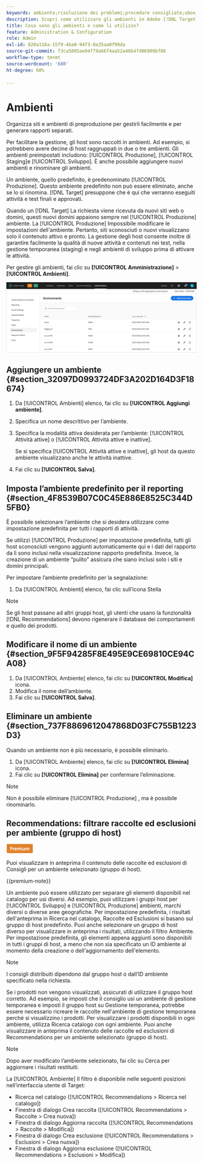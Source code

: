 ```yaml
---
keywords: ambiente;risoluzione dei problemi;procedure consigliate;ubox;reindirizzamenti;reindirizzamento;whitelist;blacklist;inserii nell'elenco Bloccati;inserire nell'elenco Consentiti
description: Scopri come utilizzare gli ambienti in Adobe [!DNL Target] per organizzare i siti e gli ambienti di preproduzione in modo da semplificare la gestione e la generazione di rapporti separati.
title: Cosa sono gli ambienti e come li utilizzo?
feature: Administration & Configuration
role: Admin
exl-id: 820a116a-15f9-4ba0-94f3-8e35aa0f90da
source-git-commit: f3ca5805ae94f79a66f4aa52a46b4fd06909bf86
workflow-type: tm+mt
source-wordcount: '680'
ht-degree: 60%

---
```


# Ambienti

Organizza siti e ambienti di preproduzione per gestirli facilmente e per generare rapporti separati.

Per facilitare la gestione, gli host sono raccolti in ambienti. Ad esempio, si potrebbero avere decine di host raggruppati in due o tre ambienti. Gli ambienti preimpostati includono: [!UICONTROL Produzione], [!UICONTROL Staging]e [!UICONTROL Sviluppo]. È anche possibile aggiungere nuovi ambienti e rinominare gli ambienti.

Un ambiente, quello predefinito, è predenominato [!UICONTROL Produzione]. Questo ambiente predefinito non può essere eliminato, anche se lo si rinomina. [!DNL Target] presuppone che è qui che verranno eseguiti attività e test finali e approvati.

Quando un [!DNL Target] La richiesta viene ricevuta da nuovi siti web o domini, questi nuovi domini appaiono sempre nel [!UICONTROL Produzione] ambiente. La [!UICONTROL Produzione] Impossibile modificare le impostazioni dell&#39;ambiente. Pertanto, siti sconosciuti o nuovi visualizzano solo il contenuto attivo e pronto. La gestione degli host consente inoltre di garantire facilmente la qualità di nuove attività e contenuti nei test, nella gestione temporanea (staging) e negli ambienti di sviluppo prima di attivare le attività.

Per gestire gli ambienti, fai clic su **[!UICONTROL Amministrazione]** > **[!UICONTROL Ambienti]**.

![Elenco ambienti](/help/administrating-target/assets/environments.png)

## Aggiungere un ambiente {#section_32097D0993724DF3A202D164D3F18674}

1. Da [!UICONTROL Ambienti] elenco, fai clic su **[!UICONTROL Aggiungi ambiente]**.
1. Specifica un nome descrittivo per l’ambiente.
1. Specifica la modalità attiva desiderata per l’ambiente: [!UICONTROL Attività attive] o [!UICONTROL Attività attive e inattive].

   Se si specifica [!UICONTROL Attività attive e inattive], gli host da questo ambiente visualizzano anche le attività inattive.

1. Fai clic su **[!UICONTROL Salva]**.

## Imposta l’ambiente predefinito per il reporting {#section_4F8539B07C0C45E886E8525C344D5FB0}

È possibile selezionare l’ambiente che si desidera utilizzare come impostazione predefinita per tutti i rapporti di attività.

Se utilizzi [!UICONTROL Produzione] per impostazione predefinita, tutti gli host sconosciuti vengono aggiunti automaticamente qui e i dati del rapporto da lì sono inclusi nella visualizzazione rapporto predefinita. Invece, la creazione di un ambiente “pulito” assicura che siano inclusi solo i siti e domini principali.

Per impostare l’ambiente predefinito per la segnalazione:

1. Da [!UICONTROL Ambienti] elenco, fai clic sull’icona Stella

>[!NOTE]
>
>Se gli host passano ad altri gruppi host, gli utenti che usano la funzionalità [!DNL Recommendations] devono rigenerare il database dei comportamenti e quello dei prodotti.

## Modificare il nome di un ambiente {#section_9F5F94285F8E495E9CE69810CE94CA08}

1. Da [!UICONTROL Ambiente] elenco, fai clic su **[!UICONTROL Modifica]** icona.
1. Modifica il nome dell’ambiente.
1. Fai clic su **[!UICONTROL Salva]**.

## Eliminare un ambiente {#section_737F8869612047868D03FC755B1223D3}

Quando un ambiente non è più necessario, è possibile eliminarlo.

1. Da [!UICONTROL Ambiente] elenco, fai clic su **[!UICONTROL Elimina]** icona.
1. Fai clic su **[!UICONTROL Elimina]** per confermare l’eliminazione.

>[!NOTE]
>
>Non è possibile eliminare [!UICONTROL Produzione] , ma è possibile rinominarlo.

## Recommendations: filtrare raccolte ed esclusioni per ambiente (gruppo di host)

![Badge Premium](/help/assets/premium.png)

Puoi visualizzare in anteprima il contenuto delle raccolte ed esclusioni di Consigli per un ambiente selezionato (gruppo di host).

{{premium-note}}

Un ambiente può essere utilizzato per separare gli elementi disponibili nel catalogo per usi diversi. Ad esempio, puoi utilizzare i gruppi host per [!UICONTROL Sviluppo] e [!UICONTROL Produzione] ambienti, marchi diversi o diverse aree geografiche. Per impostazione predefinita, i risultati dell&#39;anteprima in Ricerca nel catalogo, Raccolte ed Esclusioni si basano sul gruppo di host predefinito. Puoi anche selezionare un gruppo di host diverso per visualizzare in anteprima i risultati, utilizzando il filtro Ambiente. Per impostazione predefinita, gli elementi appena aggiunti sono disponibili in tutti i gruppi di host, a meno che non sia specificato un ID ambiente al momento della creazione o dell&#39;aggiornamento dell&#39;elemento.

>[!NOTE]
>
>I consigli distribuiti dipendono dal gruppo host o dall’ID ambiente specificato nella richiesta.


Se i prodotti non vengono visualizzati, assicurati di utilizzare il gruppo host corretto. Ad esempio, se imposti che il consiglio usi un ambiente di gestione temporanea e imposti il gruppo host su Gestione temporanea, potrebbe essere necessario ricreare le raccolte nell&#39;ambiente di gestione temporanea perché si visualizzino i prodotti. Per visualizzare i prodotti disponibili in ogni ambiente, utilizza Ricerca catalogo con ogni ambiente. Puoi anche visualizzare in anteprima il contenuto delle raccolte ed esclusioni di Recommendations per un ambiente selezionato (gruppo di host).

>[!NOTE]
>Dopo aver modificato l’ambiente selezionato, fai clic su Cerca per aggiornare i risultati restituiti.

La [!UICONTROL Ambiente] Il filtro è disponibile nelle seguenti posizioni nell’interfaccia utente di Target:

* Ricerca nel catalogo ([!UICONTROL Recommendations > Ricerca nel catalogo])
* Finestra di dialogo Crea raccolta ([!UICONTROL Recommendations > Raccolte > Crea nuova])
* Finestra di dialogo Aggiorna raccolta ([!UICONTROL Recommendations > Raccolte > Modifica])
* Finestra di dialogo Crea esclusione ([!UICONTROL Recommendations > Esclusioni > Crea nuova])
* Finestra di dialogo Aggiorna esclusione ([!UICONTROL Recommendations > Esclusioni > Modifica])

